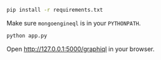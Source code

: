 ```bash
pip install -r requirements.txt
```

Make sure `mongoengineql` is in your `PYTHONPATH`.

```bash
python app.py
```

Open http://127.0.0.1:5000/graphiql in your browser.